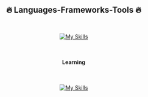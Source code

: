 <h2 align="center">🔥 Languages-Frameworks-Tools 🔥</h2>
<br />
<p align="center">
  <a href="https://skillicons.dev">
    <img src="https://skillicons.dev/icons?i=html,css,tailwind,js,ts,react,firebase,mongo,nodejs,express,git,github" alt="My Skills" />
  </a>
</p>
<br />

<h4 align="center">Learning</h4>
<br />
<p align="center">
  <a href="https://skillicons.dev">
    <img src="https://skillicons.dev/icons?i=java,springboot,python" alt="My Skills" />
  </a>
</p>

